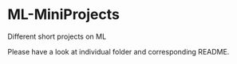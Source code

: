 # ML-MiniProjects
Different short projects on ML

Please have a look at individual folder and corresponding README. 
